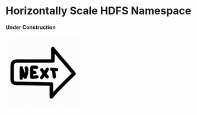 # Horizontally Scale HDFS Namespace

**Under Construction**

<img src="https://raw.githubusercontent.com/DSL-UMD/docs/master/src/img/next.png" class="center" style="width: 40%;" />